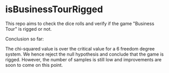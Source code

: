 # isBusinessTourRigged

This repo aims to check the dice rolls and verify if the game "Business Tour" is rigged or not.

Conclusion so far:
 
 The chi-squared value is over the critical value for a 6 freedom degree system. We hence reject the null hypothesis and conclude that the game is rigged. However, the number of samples is still low and improvements are soon to come on this point.
